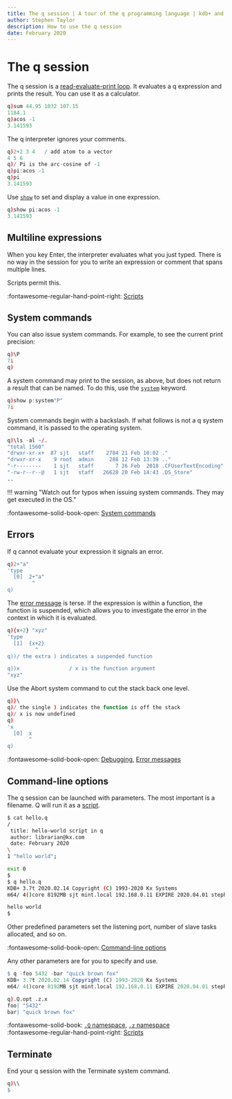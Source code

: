 ```yaml
---
title: The q session | A tour of the q programming language | kdb+ and q documentation
author: Stephen Taylor
description: How to use the q session
date: February 2020
---
```

# The q session



The q session is a [read-evaluate-print loop](https://en.wikipedia.org/wiki/Read%E2%80%93eval%E2%80%93print_loop "Wikipedia").
It evaluates a q expression and prints the result.
You can use it as a calculator.

```q
q)sum 44.95 1032 107.15
1184.1
q)acos -1
3.141593
```

The q interpreter ignores your comments.

```q
q)2+2 3 4   / add atom to a vector
4 5 6
q)/ Pi is the arc-cosine of -1
q)pi:acos -1
q)pi
3.141593
```

Use [`show`](../../ref/show.md) to set and display a value in one expression.

```q
q)show pi:acos -1
3.141593
```


## Multiline expressions

When you key Enter, the interpreter evaluates what you just typed. 
There is no way in the session for you to write an expression or comment that spans multiple lines.

Scripts permit this.

:fontawesome-regular-hand-point-right:
[Scripts](scripts.md)

## System commands

You can also issue system commands.
For example, to see the current print precision:

```q
q)\P
7i
q)
```

A system command may print to the session, as above, but does not return a result that can be named. To do this, use the [`system`](../../ref/system.md) keyword.

```q
q)show p:system"P"
7i
```

System commands begin with a backslash. 
If what follows is not a q system command, it is passed to the operating system. 

```q
q)\ls -al ~/.
"total 1560"
"drwxr-xr-x+  87 sjt   staff    2784 21 Feb 10:02 ."
"drwxr-xr-x    9 root  admin     288 12 Feb 13:39 .."
"-r--------    1 sjt   staff       7 26 Feb  2018 .CFUserTextEncoding"
"-rw-r--r--@   1 sjt   staff   26628 20 Feb 14:43 .DS_Store"
..
```

!!! warning "Watch out for typos when issuing system commands. They may get executed in the OS."

:fontawesome-solid-book-open:
[System commands](../../basics/syscmds.md)

## Errors

If q cannot evaluate your expression it signals an error. 

```q
q)2+"a"
'type
  [0]  2+"a"
        ^
q)
```

The [error message](../../basics/errors.md) is terse.
If the expression is within a function, the function is suspended, which allows you to investigate the error in the context in which it is evaluated. 

```q
q){x+2} "xyz"
'type
  [1]  {x+2}
         ^
q))/ the extra ) indicates a suspended function

q))x                / x is the function argument
"xyz"
```

Use the Abort system command to cut the stack back one level.

```q
q))\
q)/ the single ) indicates the function is off the stack
q)/ x is now undefined 
q)                  
'x
  [0]  x
       ^
q)
```

:fontawesome-solid-book-open:
[Debugging](../../basics/debug.md),
[Error messages](../../basics/errors.md)


## Command-line options

The q session can be launched with parameters.
The most important is a filename. Q will run it as a [script](scripts.md).

```bash
$ cat hello.q
/
 title: hello-world script in q
 author: librarian@kx.com
 date: February 2020
\
1 "hello world";

exit 0
$
$ q hello.q
KDB+ 3.7t 2020.02.14 Copyright (C) 1993-2020 Kx Systems
m64/ 4()core 8192MB sjt mint.local 192.168.0.11 EXPIRE 2020.04.01 stephen@kx.com #55032

hello world
$
```

Other predefined parameters set the listening port, number of slave tasks allocated, and so on. 

:fontawesome-solid-book-open:
[Command-line options](../../basics/cmdline.md)

Any other parameters are for you to specify and use.

```q
$ q -foo 5432 -bar "quick brown fox"
KDB+ 3.7t 2020.02.14 Copyright (C) 1993-2020 Kx Systems
m64/ 4()core 8192MB sjt mint.local 192.168.0.11 EXPIRE 2020.04.01 stephen@kx.com #55032

q).Q.opt .z.x
foo| "5432"
bar| "quick brown fox"
```

:fontawesome-solid-book:
[`.Q` namespace](../../ref/dotq.md),
[`.z` namespace](../../ref/dotz.md)
<br>
:fontawesome-regular-hand-point-right:
[Scripts](scripts.md)



## Terminate

End your q session with the Terminate system command.

```q
q)\\
$
```